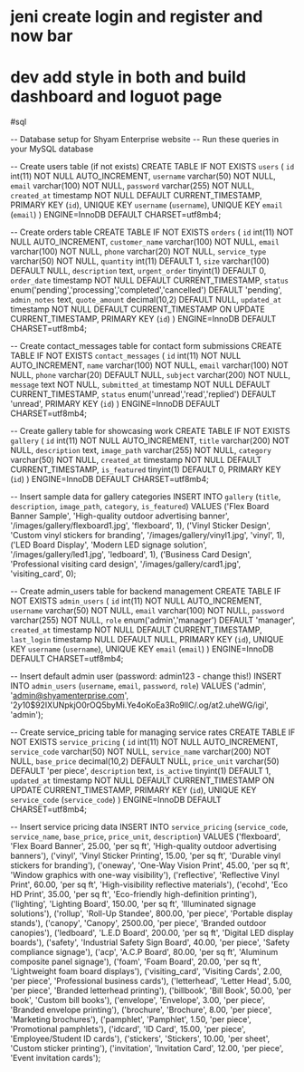 # jeni create login and register and now bar 
# dev add style in both and build dashboard and loguot page 


#sql


-- Database setup for Shyam Enterprise website
-- Run these queries in your MySQL database

-- Create users table (if not exists)
CREATE TABLE IF NOT EXISTS `users` (
  `id` int(11) NOT NULL AUTO_INCREMENT,
  `username` varchar(50) NOT NULL,
  `email` varchar(100) NOT NULL,
  `password` varchar(255) NOT NULL,
  `created_at` timestamp NOT NULL DEFAULT CURRENT_TIMESTAMP,
  PRIMARY KEY (`id`),
  UNIQUE KEY `username` (`username`),
  UNIQUE KEY `email` (`email`)
) ENGINE=InnoDB DEFAULT CHARSET=utf8mb4;

-- Create orders table
CREATE TABLE IF NOT EXISTS `orders` (
  `id` int(11) NOT NULL AUTO_INCREMENT,
  `customer_name` varchar(100) NOT NULL,
  `email` varchar(100) NOT NULL,
  `phone` varchar(20) NOT NULL,
  `service_type` varchar(50) NOT NULL,
  `quantity` int(11) DEFAULT 1,
  `size` varchar(100) DEFAULT NULL,
  `description` text,
  `urgent_order` tinyint(1) DEFAULT 0,
  `order_date` timestamp NOT NULL DEFAULT CURRENT_TIMESTAMP,
  `status` enum('pending','processing','completed','cancelled') DEFAULT 'pending',
  `admin_notes` text,
  `quote_amount` decimal(10,2) DEFAULT NULL,
  `updated_at` timestamp NOT NULL DEFAULT CURRENT_TIMESTAMP ON UPDATE CURRENT_TIMESTAMP,
  PRIMARY KEY (`id`)
) ENGINE=InnoDB DEFAULT CHARSET=utf8mb4;

-- Create contact_messages table for contact form submissions
CREATE TABLE IF NOT EXISTS `contact_messages` (
  `id` int(11) NOT NULL AUTO_INCREMENT,
  `name` varchar(100) NOT NULL,
  `email` varchar(100) NOT NULL,
  `phone` varchar(20) DEFAULT NULL,
  `subject` varchar(200) NOT NULL,
  `message` text NOT NULL,
  `submitted_at` timestamp NOT NULL DEFAULT CURRENT_TIMESTAMP,
  `status` enum('unread','read','replied') DEFAULT 'unread',
  PRIMARY KEY (`id`)
) ENGINE=InnoDB DEFAULT CHARSET=utf8mb4;

-- Create gallery table for showcasing work
CREATE TABLE IF NOT EXISTS `gallery` (
  `id` int(11) NOT NULL AUTO_INCREMENT,
  `title` varchar(200) NOT NULL,
  `description` text,
  `image_path` varchar(255) NOT NULL,
  `category` varchar(50) NOT NULL,
  `created_at` timestamp NOT NULL DEFAULT CURRENT_TIMESTAMP,
  `is_featured` tinyint(1) DEFAULT 0,
  PRIMARY KEY (`id`)
) ENGINE=InnoDB DEFAULT CHARSET=utf8mb4;

-- Insert sample data for gallery categories
INSERT INTO `gallery` (`title`, `description`, `image_path`, `category`, `is_featured`) VALUES
('Flex Board Banner Sample', 'High-quality outdoor advertising banner', '/images/gallery/flexboard1.jpg', 'flexboard', 1),
('Vinyl Sticker Design', 'Custom vinyl stickers for branding', '/images/gallery/vinyl1.jpg', 'vinyl', 1),
('LED Board Display', 'Modern LED signage solution', '/images/gallery/led1.jpg', 'ledboard', 1),
('Business Card Design', 'Professional visiting card design', '/images/gallery/card1.jpg', 'visiting_card', 0);

-- Create admin_users table for backend management
CREATE TABLE IF NOT EXISTS `admin_users` (
  `id` int(11) NOT NULL AUTO_INCREMENT,
  `username` varchar(50) NOT NULL,
  `email` varchar(100) NOT NULL,
  `password` varchar(255) NOT NULL,
  `role` enum('admin','manager') DEFAULT 'manager',
  `created_at` timestamp NOT NULL DEFAULT CURRENT_TIMESTAMP,
  `last_login` timestamp NULL DEFAULT NULL,
  PRIMARY KEY (`id`),
  UNIQUE KEY `username` (`username`),
  UNIQUE KEY `email` (`email`)
) ENGINE=InnoDB DEFAULT CHARSET=utf8mb4;

-- Insert default admin user (password: admin123 - change this!)
INSERT INTO `admin_users` (`username`, `email`, `password`, `role`) VALUES
('admin', 'admin@shyamenterprise.com', '$2y$10$92IXUNpkjO0rOQ5byMi.Ye4oKoEa3Ro9llC/.og/at2.uheWG/igi', 'admin');

-- Create service_pricing table for managing service rates
CREATE TABLE IF NOT EXISTS `service_pricing` (
  `id` int(11) NOT NULL AUTO_INCREMENT,
  `service_code` varchar(50) NOT NULL,
  `service_name` varchar(200) NOT NULL,
  `base_price` decimal(10,2) DEFAULT NULL,
  `price_unit` varchar(50) DEFAULT 'per piece',
  `description` text,
  `is_active` tinyint(1) DEFAULT 1,
  `updated_at` timestamp NOT NULL DEFAULT CURRENT_TIMESTAMP ON UPDATE CURRENT_TIMESTAMP,
  PRIMARY KEY (`id`),
  UNIQUE KEY `service_code` (`service_code`)
) ENGINE=InnoDB DEFAULT CHARSET=utf8mb4;

-- Insert service pricing data
INSERT INTO `service_pricing` (`service_code`, `service_name`, `base_price`, `price_unit`, `description`) VALUES
('flexboard', 'Flex Board Banner', 25.00, 'per sq ft', 'High-quality outdoor advertising banners'),
('vinyl', 'Vinyl Sticker Printing', 15.00, 'per sq ft', 'Durable vinyl stickers for branding'),
('oneway', 'One-Way Vision Print', 45.00, 'per sq ft', 'Window graphics with one-way visibility'),
('reflective', 'Reflective Vinyl Print', 60.00, 'per sq ft', 'High-visibility reflective materials'),
('ecohd', 'Eco HD Print', 35.00, 'per sq ft', 'Eco-friendly high-definition printing'),
('lighting', 'Lighting Board', 150.00, 'per sq ft', 'Illuminated signage solutions'),
('rollup', 'Roll-Up Standee', 800.00, 'per piece', 'Portable display stands'),
('canopy', 'Canopy', 2500.00, 'per piece', 'Branded outdoor canopies'),
('ledboard', 'L.E.D Board', 200.00, 'per sq ft', 'Digital LED display boards'),
('safety', 'Industrial Safety Sign Board', 40.00, 'per piece', 'Safety compliance signage'),
('acp', 'A.C.P Board', 80.00, 'per sq ft', 'Aluminum composite panel signage'),
('foam', 'Foam Board', 20.00, 'per sq ft', 'Lightweight foam board displays'),
('visiting_card', 'Visiting Cards', 2.00, 'per piece', 'Professional business cards'),
('letterhead', 'Letter Head', 5.00, 'per piece', 'Branded letterhead printing'),
('billbook', 'Bill Book', 50.00, 'per book', 'Custom bill books'),
('envelope', 'Envelope', 3.00, 'per piece', 'Branded envelope printing'),
('brochure', 'Brochure', 8.00, 'per piece', 'Marketing brochures'),
('pamphlet', 'Pamphlet', 1.50, 'per piece', 'Promotional pamphlets'),
('idcard', 'ID Card', 15.00, 'per piece', 'Employee/Student ID cards'),
('stickers', 'Stickers', 10.00, 'per sheet', 'Custom sticker printing'),
('invitation', 'Invitation Card', 12.00, 'per piece', 'Event invitation cards');